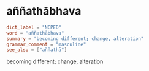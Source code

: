 # aññathābhava

``` toml
dict_label = "NCPED"
word = "aññathābhava"
summary = "becoming different; change, alteration"
grammar_comment = "masculine"
see_also = ["aññathā"]
```

becoming different; change, alteration

